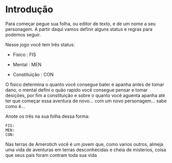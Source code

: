# Introdução

Para começar pegue sua folha, ou editor de texto, e de um nome a seu personagem. A partir daqui vamos definir alguns status e regras para podemos seguir.

Nesse jogo você tem três status:

* Fisico : FIS

* Mental : MEN

* Constituição : CON

O fisico determina o quanto você consegue bater e apanha antes de tomar dano, o mental defini o quão rapido você consegue pensar e tomar desições, por fim a constituição e sobre o quanto você aguenta apanha até ter que começar essa aventura de novo... com um novo personagem... sabe como é...

Anote os três na sua folha dessa forma:

	FIS:
	MEN:
	CON:


Nas terras de Amerotich você é um jovem que, como varios outros, almeja uma vida de aventuras em terras desconhecidas e cheia de misterios, coisa que seus pais foram contram toda sua vida